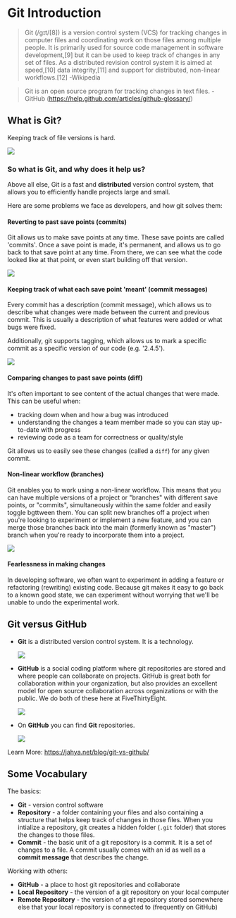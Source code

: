 # Git Introduction

> Git (/ɡɪt/[8]) is a version control system (VCS) for tracking changes in computer files and coordinating work on those files among multiple people. It is primarily used for source code management in software development,[9] but it can be used to keep track of changes in any set of files. As a distributed revision control system it is aimed at speed,[10] data integrity,[11] and support for distributed, non-linear workflows.[12]
> -Wikipedia


> Git is an open source program for tracking changes in text files.
> -GitHub (https://help.github.com/articles/github-glossary/)

## What is Git?

Keeping track of file versions is hard.

![](http://petapixel.com/assets/uploads/2015/07/psdrevisioning.jpg)

### So what is Git, and why does it help us?
Above all else, Git is a fast and **distributed** version control system, that allows you to efficiently handle projects large and small.

Here are some problems we face as developers, and how git solves them:

#### Reverting to past save points (commits)

Git allows us to make save points at any time. These save points are called 'commits'. Once a save point is made, it's permanent, and allows us to go back to that save point at any time. From there, we can see what the code looked like at that point, or even start building off that version.

![](../assets/commits1.jpg)

#### Keeping track of what each save point 'meant' (commit messages)

Every commit has a description (commit message), which allows us to describe what changes were made between the current and previous commit. This is usually a description of what features were added or what bugs were fixed.

Additionally, git supports tagging, which allows us to mark a specific commit as a specific version of our code (e.g. '2.4.5').

![](../assets/commitmessages.jpg)


#### Comparing changes to past save points (diff)

It's often important to see content of the actual changes that were made. This can be useful when:

* tracking down when and how a bug was introduced
* understanding the changes a team member made so you can stay up-to-date with progress
* reviewing code as a team for correctness or quality/style

Git allows us to easily see these changes (called a `diff`) for any given commit.

#### Non-linear workflow (branches)

Git enables you to work using a non-linear workflow. This means that you can have multiple versions of a project or "branches" with different save points, or "commits", simultaneously within the same folder and easily toggle bgttween them. You can split new branches off a project when you're looking to experiment or implement a new feature, and you can merge those branches back into the main (formerly known as "master") branch when you're ready to incorporate them into a project.

![](https://wac-cdn.atlassian.com/dam/jcr:746be214-eb99-462c-9319-04a4d2eeebfa/01.svg?cdnVersion=1386)

#### Fearlessness in making changes

In developing software, we often want to experiment in adding a feature or
refactoring (rewriting) existing code. Because git makes it easy to go back to a
known good state, we can experiment without worrying that we'll be unable to
undo the experimental work.

## Git versus GitHub

* **Git** is a distributed version control system. It is a technology.

	![](../assets/git.png)

* **GitHub** is a social coding platform where git repositories are stored and where people can collaborate on projects. GitHub is great both for collaboration within your organization, but also provides an excellent model for open source collaboration across organizations or with the public. We do both of these here at FiveThirtyEight.

	![](../assets/github.png)


* On **GitHub** you can find **Git** repositories. 

	![](../assets/git-notequal-github.png)

Learn More: https://jahya.net/blog/git-vs-github/

## Some Vocabulary

The basics:

* **Git** - version control software
* **Repository** - a folder containing your files and also containing a structure that helps keep track of changes in those files. When you intialize a repository, git creates a hidden folder (`.git` folder) that stores the changes to those files.
* **Commit** - the basic unit of a git repository is a commit. It is a set of changes to a file. A commit usually comes with an id as well as a **commit message** that describes the change.

Working with others:

* **GitHub** - a place to host git repositories and collaborate
* **Local Repository** - the version of a git repository on your local computer
* **Remote Repository** - the version of a git repository stored somewhere else that your local repository is connected to (frequently on GitHub)
